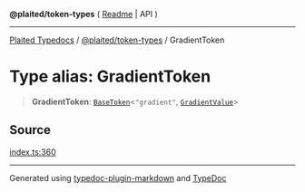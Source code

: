 **@plaited/token-types** ( [Readme](../README.md) \| API )

***

[Plaited Typedocs](../../../modules.md) / [@plaited/token-types](../modules.md) / GradientToken

# Type alias: GradientToken

> **GradientToken**: [`BaseToken`](BaseToken.md)\<`"gradient"`, [`GradientValue`](GradientValue.md)\>

## Source

[index.ts:360](https://github.com/plaited/plaited/blob/95d1a1b/libs/token-types/src/index.ts#L360)

***

Generated using [typedoc-plugin-markdown](https://www.npmjs.com/package/typedoc-plugin-markdown) and [TypeDoc](https://typedoc.org/)
